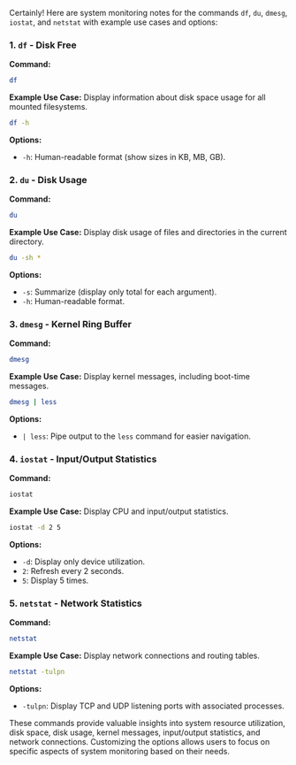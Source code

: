 Certainly! Here are system monitoring notes for the commands `df`, `du`, `dmesg`, `iostat`, and `netstat` with example use cases and options:

### 1. `df` - Disk Free
**Command:**
```bash
df
```
**Example Use Case:**
Display information about disk space usage for all mounted filesystems.
```bash
df -h
```
**Options:**
- `-h`: Human-readable format (show sizes in KB, MB, GB).

### 2. `du` - Disk Usage
**Command:**
```bash
du
```
**Example Use Case:**
Display disk usage of files and directories in the current directory.
```bash
du -sh *
```
**Options:**
- `-s`: Summarize (display only total for each argument).
- `-h`: Human-readable format.

### 3. `dmesg` - Kernel Ring Buffer
**Command:**
```bash
dmesg
```
**Example Use Case:**
Display kernel messages, including boot-time messages.
```bash
dmesg | less
```
**Options:**
- `| less`: Pipe output to the `less` command for easier navigation.

### 4. `iostat` - Input/Output Statistics
**Command:**
```bash
iostat
```
**Example Use Case:**
Display CPU and input/output statistics.
```bash
iostat -d 2 5
```
**Options:**
- `-d`: Display only device utilization.
- `2`: Refresh every 2 seconds.
- `5`: Display 5 times.

### 5. `netstat` - Network Statistics
**Command:**
```bash
netstat
```
**Example Use Case:**
Display network connections and routing tables.
```bash
netstat -tulpn
```
**Options:**
- `-tulpn`: Display TCP and UDP listening ports with associated processes.

These commands provide valuable insights into system resource utilization, disk space, disk usage, kernel messages, input/output statistics, and network connections. Customizing the options allows users to focus on specific aspects of system monitoring based on their needs.